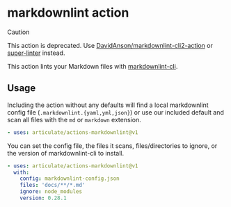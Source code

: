 # markdownlint action

> [!CAUTION]
> This action is deprecated. Use [DavidAnson/markdownlint-cli2-action](https://github.com/DavidAnson/markdownlint-cli2-action)
> or [super-linter](https://github.com/super-linter/super-linter) instead.

This action lints your Markdown files with [markdownlint-cli](https://github.com/igorshubovych/markdownlint-cli).

## Usage

Including the action without any defaults will find a local markdownlint config
file (`.markdownlint.{yaml,yml,json}`) or use our included default and scan all
files with the `md` or `markdown` extension.

```yaml
- uses: articulate/actions-markdownlint@v1
```

You can set the config file, the files it scans, files/directories to ignore, or
the version of markdownlint-cli to install.

```yaml
- uses: articulate/actions-markdownlint@v1
  with:
    config: markdownlint-config.json
    files: 'docs/**/*.md'
    ignore: node_modules
    version: 0.28.1
```
